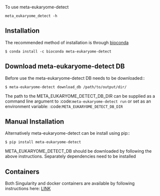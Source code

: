 
To use meta-eukaryome-detect

```
meta_eukaryome_detect -h
```
## Installation


The recommended method of installation is through [bioconda](https://anaconda.org/bioconda/meta-eukaryome-detect)

    $ conda install -c bioconda meta-eukaryome-detect

## Download meta-eukaryome-detect DB

Before use the meta-eukaryome-detect DB needs to be downloaded::

    $ meta-eukaryome-detect download_db /path/to/output/dir/

The path to the META_EUKARYOME_DETECT_DB_DIR can be supplied as a command line argument
to :code:`meta-eukaryome-detect run` or set as an environment variable: :code:`META_EUKARYOME_DETECT_DB_DIR`

## Manual Installation

Alternatively meta-eukaryome-detect can be install using pip::

    $ pip install meta-eukaryome-detect

META_EUKARYOME_DETECT_DB should be downloaded by following the above instructions.
Separately dependencies need to be installed


## Containers

Both Singularity and docker containers are available by following instructions here: [LINK](https://biocontainers.pro/#/tools/meta-eukaryome-detect)
